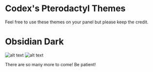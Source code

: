 # Codex's Pterodactyl Themes
Feel free to use these themes on your panel but please keep the credit.

# Obsidian Dark
![alt text](https://i.gyazo.com/797a3137b89b534a5d552a52f1995dcb.png)
![alt text](https://i.gyazo.com/1684281fe8a62adc1b3db6cc3f3c78e2.png)

There are so many more to come! Be patient!

